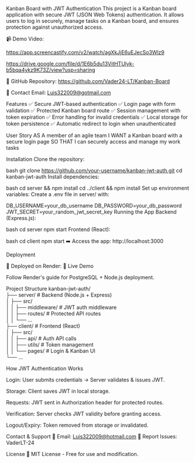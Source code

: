 Kanban Board with JWT Authentication
This project is a Kanban board application with secure JWT (JSON Web Tokens) authentication. It allows users to log in securely, manage tasks on a Kanban board, and ensures protection against unauthorized access.

📹 Demo Video: 

https://app.screencastify.com/v2/watch/agXkJjE6uEJecSo3Wlz9

https://drive.google.com/file/d/1E6b5du13VitHTUlyk-b5bqa4ykz9K73Z/view?usp=sharing

📂 GitHub Repository:  https://github.com/Vader24-LT/Kanban-Board

📧 Contact Email: Luis322009@gotmail.com

Features
✅ Secure JWT-based authentication
✅ Login page with form validation
✅ Protected Kanban board route
✅ Session management with token expiration
✅ Error handling for invalid credentials
✅ Local storage for token persistence
✅ Automatic redirect to login when unauthenticated

User Story
AS A member of an agile team
I WANT a Kanban board with a secure login page
SO THAT I can securely access and manage my work tasks

Installation
Clone the repository:

bash
git clone https://github.com/your-username/kanban-jwt-auth.git
cd kanban-jwt-auth
Install dependencies:

bash
cd server && npm install
cd ../client && npm install
Set up environment variables:
Create a .env file in server/ with:

DB_USERNAME=your_db_username
DB_PASSWORD=your_db_password
JWT_SECRET=your_random_jwt_secret_key
Running the App
Backend (Express.js):

bash
cd server
npm start
Frontend (React):

bash
cd client
npm start
➡️ Access the app: http://localhost:3000

Deployment

🚀 Deployed on Render:
🔗 Live Demo

Follow Render's guide for PostgreSQL + Node.js deployment.

Project Structure
kanban-jwt-auth/  
├── server/               # Backend (Node.js + Express)  
│   ├── src/  
│   │   ├── middleware/   # JWT auth middleware  
│   │   ├── routes/       # Protected API routes  
│   │   └── ...  
├── client/               # Frontend (React)  
│   ├── src/  
│   │   ├── api/          # Auth API calls  
│   │   ├── utils/        # Token management  
│   │   └── pages/        # Login & Kanban UI  
└── ...  

How JWT Authentication Works

Login: User submits credentials → Server validates & issues JWT.

Storage: Client saves JWT in local storage.

Requests: JWT sent in Authorization header for protected routes.

Verification: Server checks JWT validity before granting access.

Logout/Expiry: Token removed from storage or invalidated.

Contact & Support
📧 Email: Luis322009@hotmail.com
🐛 Report Issues: VaderLT-24

License
📜 MIT License - Free for use and modification.

